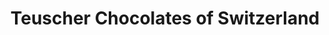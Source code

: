 ---
title: "Teuscher Chocolates of Switzerland"
url: /novi/teuscher-chocolates-of-switzerland/
shop: confectionery
---